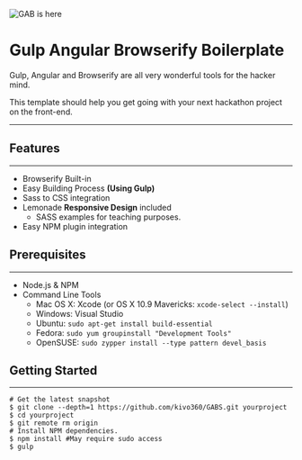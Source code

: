 ![GAB is here](http://i.imgur.com/CHxNkpr.png)

Gulp Angular Browserify Boilerplate
===

Gulp, Angular and Browserify are all very wonderful tools for the hacker mind.

This template should help you get going with your next hackathon project on the front-end.

----------

Features
--------
---
 - Browserify Built-in
 - Easy Building Process **(Using Gulp)**
 - Sass to CSS integration
 - Lemonade **Responsive Design** included
	 - SASS examples for teaching purposes.
 - Easy NPM plugin integration


Prerequisites
-------------
---
 - Node.js & NPM
 - Command Line Tools  
	 - Mac OS X: Xcode (or OS X 10.9 Mavericks: `xcode-select --install`)
	 - Windows: Visual Studio
	 - Ubuntu: `sudo apt-get install build-essential`
	 - Fedora: `sudo yum groupinstall "Development Tools"`
	 - OpenSUSE: `sudo zypper install --type pattern devel_basis`


Getting Started
---------------
---
    # Get the latest snapshot
    $ git clone --depth=1 https://github.com/kivo360/GABS.git yourproject
    $ cd yourproject
    $ git remote rm origin
    # Install NPM dependencies. 
    $ npm install #May require sudo access
    $ gulp


